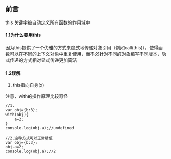 ## 前言
this 关键字被自动定义所有函数的作用域中

#### 1.1为什么要用this
因为this提供了一个优雅的方式来隐式地传递对象引用（例如call(this)），使得函数可以在不同的上下文对象中重复使用，而不必针对不同的对象编写不同版本，隐式传递的方式相对显式传递更加简洁

#### 1.2误解
1. this指向自身(x)

注意，with的操作原理比较奇怪
```
//1.
var obj={b:3};
with(obj){
    a=2;
}
console.log(obj.a);//undefined

//2.这种方式可以正常赋值
var obj={b:3};
obj.a=2;
console.log(obj.a);//2
```
